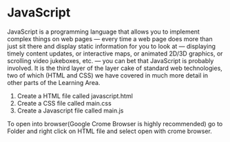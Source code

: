 # JavaScript
JavaScript is a programming language that allows you to implement complex things on web pages — every time a web page does more than just sit there and display static information for you to look at — displaying timely content updates, or interactive maps, or animated 2D/3D graphics, or scrolling video jukeboxes, etc. — you can bet that JavaScript is probably involved. It is the third layer of the layer cake of standard web technologies, two of which (HTML and CSS) we have covered in much more detail in other parts of the Learning Area.

1. Create a HTML file called javascript.html
2. Create a CSS file called main.css
3. Create a Javascript file called main.js

To open into browser(Google Crome Browser is highly recommended) go to Folder and right click on HTML file and select open with crome browser.